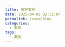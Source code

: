 ```yaml
---
title: 博客案例
date: 2025-04-05 02:32:07
permalink: /case/blog
categories:
  - 案例
tags:
  - 案例
---
```

